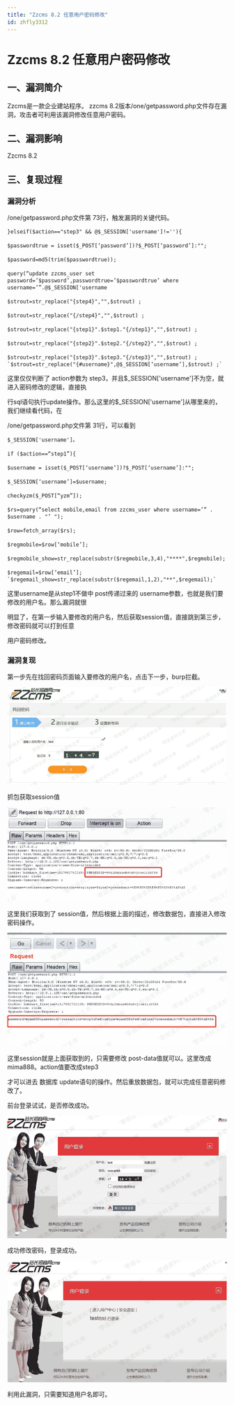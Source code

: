 ```yaml
---
title: "Zzcms 8.2 任意用户密码修改"
id: zhfly3312
---
```


# Zzcms 8.2 任意用户密码修改

## 一、漏洞简介

Zzcms是一款企业建站程序。 zzcms 8.2版本/one/getpassword.php文件存在漏洞，攻击者可利用该漏洞修改任意用户密码。

## 二、漏洞影响

Zzcms 8.2

## 三、复现过程

### 漏洞分析

/one/getpassword.php文件第 73行，触发漏洞的关键代码。

```
}elseif($action=="step3" && @$_SESSION['username']!=''){

$passwordtrue = isset($_POST[‘password’])?$_POST[‘password’]:"";

$password=md5(trim($passwordtrue));

query(“update zzcms_user set password=’$password’,passwordtrue=’$passwordtrue’ where username=’”.@$_SESSION['username

$strout=str_replace("{step4}","",$strout) ;

$strout=str_replace("{/step4}","",$strout) ;

$strout=str_replace("{step1}".$step1."{/step1}","",$strout) ;

$strout=str_replace("{step2}".$step2."{/step2}","",$strout) ;

$strout=str_replace("{step3}".$step3."{/step3}","",$strout) ; `$strout=str_replace("{#username}",@$_SESSION[‘username’],$strout) ;` 
```

这里仅仅判断了 action参数为 step3，并且$_SESSION['username']不为空，就进入密码修改的逻辑，直接执

行sql语句执行update操作。那么这里的$_SESSION['username']从哪里来的，我们继续看代码，在

/one/getpassword.php文件第 31行，可以看到

```
$_SESSION['username']。

if ($action==“step1”){

$username = isset($_POST[‘username’])?$_POST[‘username’]:"";

$_SESSION[‘username’]=$username;

checkyzm($_POST[“yzm”]);

$rs=query(“select mobile,email from zzcms_user where username=’” . $username . "’ ");

$row=fetch_array($rs);

$regmobile=$row[‘mobile’];

$regmobile_show=str_replace(substr($regmobile,3,4),"****",$regmobile);

$regemail=$row[‘email’]; `$regemail_show=str_replace(substr($regemail,1,2),"**",$regemail);` 
```

这里username是从step1不做中 post传递过来的 username参数，也就是我们要修改的用户名。那么漏洞就很

明显了，在第一步输入要修改的用户名，然后获取session值，直接跳到第三步，修改密码就可以打到任意

用户密码修改。

### 漏洞复现

第一步先在找回密码页面输入要修改的用户名，点击下一步，burp拦截。

![image](../img/f83e429a0fbc8002c324994eaa07ea6b.png)

抓包获取session值

![image](../img/59aa7cb4c3ed9265896911cd25319a83.png)

这里我们获取到了 session值，然后根据上面的描述，修改数据包，直接进入修改密码操作。

![image](../img/45f2935d5bd0ff812864bb65f5429906.png)

这里session就是上面获取到的，只需要修改 post-data值就可以。这里改成mima888。action值要改成step3

才可以进去 数据库 update语句的操作。然后重放数据包，就可以完成任意密码修改了。

前台登录试试，是否修改成功。

![image](../img/0d08dcaf279d17e1656d65f07ed170dc.png)

成功修改密码，登录成功。

![image](../img/7b7b4df8feec7ebe6ca270b335db2bc7.png)

利用此漏洞，只需要知道用户名即可。
